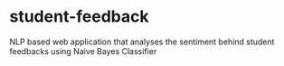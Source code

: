 # student-feedback
NLP based web application that analyses the sentiment behind student feedbacks using Naive Bayes Classifier
